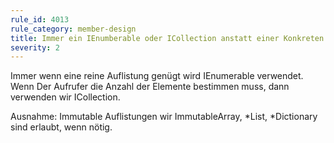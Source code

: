 ```yaml
---
rule_id: 4013
rule_category: member-design
title: Immer ein IEnumberable oder ICollection anstatt einer Konkreten Auflistung zurückliefern
severity: 2
---
```

Immer wenn eine reine Auflistung genügt wird IEnumerable<T> verwendet. Wenn Der Aufrufer die Anzahl der Elemente bestimmen muss, dann verwenden wir ICollection<T>.

Ausnahme: Immutable Auflistungen wir ImmutableArray, *List, *Dictionary sind erlaubt, wenn nötig.
